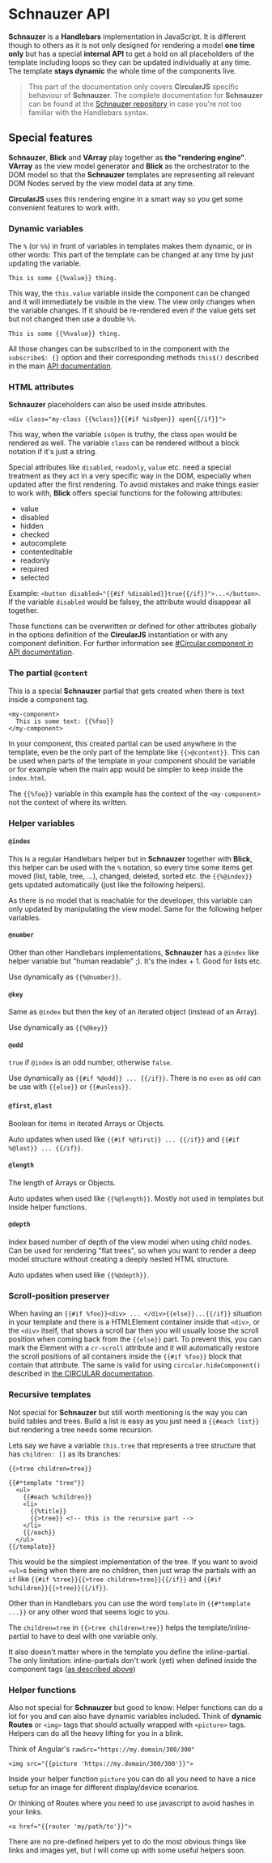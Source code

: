 # Schnauzer API

**Schnauzer** is a **Handlebars** implementation in JavaScript. It is different though to others as it is not only designed for rendering a model **one time only** but has a special **internal API** to get a hold on all placeholders of the template including loops so they can be updated individually at any time. The template **stays dynamic** the whole time of the components live.

> This part of the documentation only covers **CircularJS** specific behaviour of **Schnauzer**. The complete documentation for **Schnauzer** can be found at the [Schnauzer repository](https://github.com/PitPik/Schnauzer) in case you're not too familiar with the Handlebars syntax.

## Special features

**Schnauzer**, **Blick** and **VArray** play together as **the "rendering engine"**. **VArray** as the view model generator and **Blick** as the orchestrator to the DOM model so that the **Schnauzer** templates are representing all relevant DOM Nodes served by the view model data at any time.

**CircularJS** uses this rendering engine in a smart way so you get some convenient features to work with.

### Dynamic variables

The `%` (or `%%`) in front of variables in templates makes them dynamic, or in other words: This part of the template can be changed at any time by just updating the variable.

```Handlebars
This is some {{%value}} thing.
```

This way, the `this.value` variable inside the component can be changed and it will immediately be visible in the view.
The view only changes when the variable changes. If it should be re-rendered even if the value gets set but not changed then use a double `%%`.

```Handlebars
This is some {{%%value}} thing.
```

All those changes can be subscribed to in the component with the `subscribe$: {}` option and their corresponding methods `this$()` described in the main [API documentation](API.md).


### HTML attributes

**Schnauzer** placeholders can also be used inside attributes.

```Handlebars
<div class="my-class {{%class}}{{#if %isOpen}} open{{/if}}">
```

This way, when the variable `isOpen` is truthy, the class `open` would be rendered as well. The variable `class` can be rendered without a block notation if it's just a string.

Special attributes like `disabled`, `readonly`, `value` etc. need a special treatment as they act in a very specific way in the DOM, especially when updated after the first rendering. To avoid mistakes and make things easier to work with, **Blick** offers special functions for the following attributes:

- value
- disabled
- hidden
- checked
- autocomplete
- contenteditable
- readonly
- required
- selected

Example: `<button disabled="{{#if %disabled}}true{{/if}}">...</button>`.
If the variable `disabled` would be falsey, the attribute would disappear  all together.

Those functions can be overwritten or defined for other attributes globally in the options definition of the **CircularJS** instantiation or with any component definition. For further information see [#Circular.component in API documentation](API.md#circularcomponent).


### The partial `@content`

This is a special **Schnauzer** partial that gets created when there is text inside a component tag.

```Handlebars
<my-component>
  This is some text: {{%foo}}
</my-component>
```

In your component, this created partial can be used anywhere in the template, even be the only part of the template like `{{>@content}}`. This can be used when parts of the template in your component should be variable or for example when the main app would be simpler to keep inside the `index.html`.

The `{{%foo}}` variable in this example has the context of the `<my-component>` not the context of where its written.


### Helper variables

#### `@index`

This is a regular Handlebars helper but in **Schnauzer** together with **Blick**, this helper can be used with the `%` notation, so every time some items get moved (list, table, tree, ...), changed, deleted, sorted etc. the `{{%@index}}` gets updated automatically (just like the following helpers).

As there is no model that is reachable for the developer, this variable can only updated by manipulating the view model. Same for the following helper variables.

#### `@number`

Other than other Handlebars implementations, **Schnauzer** has a `@index` like helper variable but "human readable" ;). It's the index + 1. Good for lists etc.

Use dynamically as `{{%@number}}`.

#### `@key`

Same as `@index` but then the key of an iterated object (instead of an Array).

Use dynamically as `{{%@key}}`

#### `@odd`

`true` if `@index` is an odd number, otherwise `false`.

Use dynamically as `{{#if %@odd}} ... {{/if}}`. There is no `even` as `odd` can be use with `{{else}}` or `{{#unless}}`.

#### `@first`, `@last`

Boolean for items in iterated Arrays or Objects.

Auto updates when used like `{{#if %@first}} ... {{/if}}` and `{{#if %@last}} ... {{/if}}`.

#### `@length`

The length of Arrays or Objects.

Auto updates when used like `{{%@length}}`. Mostly not used in templates but inside helper functions.

#### `@depth`

Index based number of depth of the view model when using child nodes. Can be used for rendering "flat trees", so when you want to render a deep model structure without creating a deeply nested HTML structure.

Auto updates when used like `{{%@depth}}`.


### Scroll-position preserver

When having an `{{#if %foo}}<div> ... </div>{{else}}...{{/if}}` situation in your template and there is a HTMLElement container inside that `<div>`, or the `<div>` itself, that shows a scroll bar then you will usually loose the scroll position when coming back from the `{{else}}` part. To prevent this, you can mark the Element with a `cr-scroll` attribute and it will automatically restore the scroll positions of all containers inside the `{{#if %foo}}` block that contain that attribute. The same is valid for using `circular.hideComponent()` described in [the CIRCULAR documentation](CIRCULAR.md#circularjs-instances).


### Recursive templates

Not special for **Schnauzer** but still worth mentioning is the way you can build tables and trees. Build a list is easy as you just need a `{{#each list}}` but rendering a tree needs some recursion.

Lets say we have a variable `this.tree` that represents a tree structure that has `children: []` as its branches:

```Handlebars
{{>tree children=tree}}

{{#*template "tree"}}
  <ul>
    {{#each %children}}
    <li>
      {{%title}}
      {{>tree}} <!-- this is the recursive part -->
    </li>
    {{/each}}
  </ul>
{{/template}}
```

This would be the simplest implementation of the tree. If you want to avoid `<ul>`s being when there are no children, then just wrap the partials with an `if` like `{{#if %tree}}{{>tree children=tree}}{{/if}}` and `{{#if %children}}{{>tree}}{{/if}}`.

Other than in Handlebars you can use the word `template` in  `{{#*template ...}}` or any other word that seems logic to you.

The `children=tree` in `{{>tree children=tree}}` helps the template/inline-partial to have to deal with one variable only.

It also doesn't matter where in the template you define the inline-partial. The only limitation: inline-partials don't work (yet) when defined inside the component tags ([as described above](#content))

### Helper functions

Also not special for **Schnauzer** but good to know: Helper functions can do a lot for you and can also have dynamic variables included. Think of **dynamic Routes** or `<img>` tags that should actually wrapped with `<picture>` tags. Helpers can do all the heavy lifting for you in a blink.

Think of Angular's `rawSrc="https://my.domain/300/300"`

```Handlebars
<img src="{{picture 'https://my.domain/300/300'}}">
```

Inside your helper function `picture` you can do all you need to have a nice setup for an image for different display/device scenarios.

Or thinking of Routes where you need to use javascript to avoid hashes in your links.

```Handlebars
<a href="{{router 'my/path/to'}}">
```

There are no pre-defined helpers yet to do the most obvious things like links and images yet, but I will come up with some useful helpers soon.
